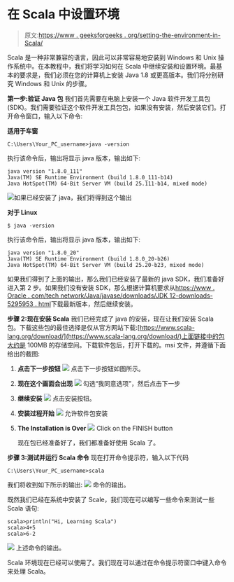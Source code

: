 # 在 Scala 中设置环境

> 原文:[https://www . geeksforgeeks . org/setting-the-environment-in-Scala/](https://www.geeksforgeeks.org/setting-up-the-environment-in-scala/)

Scala 是一种非常兼容的语言，因此可以非常容易地安装到 Windows 和 Unix 操作系统中。在本教程中，我们将学习如何在 Scala 中继续安装和设置环境。最基本的要求是，我们必须在您的计算机上安装 Java 1.8 或更高版本。我们将分别研究 Windows 和 Unix 的步骤。

**第一步:验证 Java 包**
我们首先需要在电脑上安装一个 Java 软件开发工具包(SDK)。我们需要验证这个软件开发工具包包，如果没有安装，然后安装它们。打开命令窗口，输入以下命令:

**适用于车窗**

```
C:\Users\Your_PC_username>java -version
```

执行该命令后，输出将显示 java 版本，输出如下:

```
java version "1.8.0_111"
Java(TM) SE Runtime Environment (build 1.8.0_111-b14)
Java HotSpot(TM) 64-Bit Server VM (build 25.111-b14, mixed mode)
```

![](img/cf607e14d64b2c3afed47af17c3c794a.png)如果已经安装了 java，我们将得到这个输出

**对于 Linux**

```
$ java -version
```

执行该命令后，输出将显示 java 版本，输出如下:

```
java version "1.8.0_20"
Java(TM) SE Runtime Environment (build 1.8.0_20-b26)
Java HotSpot(TM) 64-Bit Server VM (build 25.20-b23, mixed mode)
```

如果我们得到了上面的输出，那么我们已经安装了最新的 java SDK，我们准备好进入第 2 步。如果我们没有安装 SDK，那么根据计算机要求从[https://www . Oracle . com/tech network/Java/javase/downloads/JDK 12-downloads-5295953 . html](https://www.oracle.com/technetwork/java/javase/downloads/jdk12-downloads-5295953.html)下载最新版本，然后继续安装。

**步骤 2:现在安装 Scala**
我们已经完成了 java 的安装，现在让我们安装 Scala 包。下载这些包的最佳选择是仅从官方网站下载:[https://www.scala-lang.org/download/](https://www.scala-lang.org/download/)上面链接中的包大约是 100MB 的存储空间。下载软件包后，打开下载的。msi 文件，并遵循下面给出的截图:

1.  **点击下一步按钮**
    ![](img/2a632288e5fc058897be1a10155eaf17.png)
    点击下一步按钮如图所示。
2.  **现在这个画面会出现**
    ![](img/c48a1c6f51758f5567c1359438332ad5.png)
    勾选“我同意选项”，然后点击下一步
3.  **继续安装**
    ![](img/ef4dfe83b3337d725010aee20e5b7b43.png)
    点击安装按钮。
4.  **安装过程开始**
    ![](img/a642443912ac10eec205797341386834.png)
    允许软件包安装
5.  **The Installation is Over**
    ![](img/142c60b179e90716cb5e0333148e3646.png)
    Click on the FINISH button

    现在包已经准备好了，我们都准备好使用 Scala 了。

**步骤 3:测试并运行 Scala 命令**
现在打开命令提示符，输入以下代码

```
C:\Users\Your_PC_username>scala

```

我们将收到如下所示的输出:
![](img/e11df71d9364f883a8f622829f29b27c.png)
命令的输出。

既然我们已经在系统中安装了 Scale，我们现在可以编写一些命令来测试一些 Scala 语句:

```
scala>println("Hi, Learning Scala")
scala>4+5
scala>6-2
```

![](img/a8ae8f37faa9ff387b9479b4f8a8d09b.png)
上述命令的输出。

Scala 环境现在已经可以使用了。我们现在可以通过在命令提示符窗口中键入命令来处理 Scala。